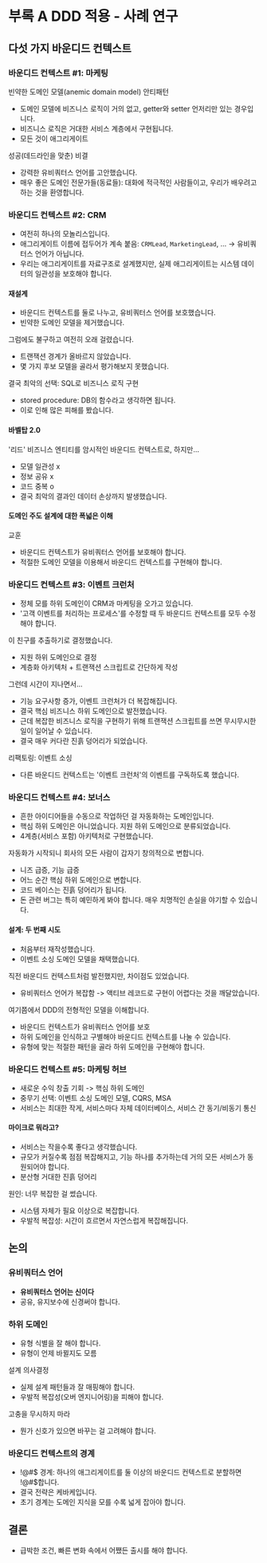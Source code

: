 # 부록 A DDD 적용 - 사례 연구

## 다섯 가지 바운디드 컨텍스트

### 바운디드 컨텍스트 #1: 마케팅

빈약한 도메인 모델(anemic domain model) 안티패턴

- 도메인 모델에 비즈니스 로직이 거의 없고, getter와 setter 언저리만 있는 경우입니다.
- 비즈니스 로직은 거대한 서비스 계층에서 구현됩니다.
- 모든 것이 애그리게이트

성공(데드라인을 맞춘) 비결

- 강력한 유비쿼터스 언어를 고안했습니다.
- 매우 좋은 도메인 전문가들(동료들): 대화에 적극적인 사람들이고, 우리가 배우려고 하는 것을 환영합니다.

### 바운디드 컨텍스트 #2: CRM

- 여전히 하나의 모놀리스입니다.
- 애그리게이트 이름에 접두어가 계속 붙음: `CRMLead`, `MarketingLead`, ... -> 유비쿼터스 언어가 아닙니다.
- 우리는 애그리게이트를 자료구조로 설계했지만, 실제 애그리게이트는 시스템 데이터의 일관성을 보호해야 합니다.

#### 재설계

- 바운디드 컨텍스트를 둘로 나누고, 유비쿼터스 언어를 보호했습니다.
- 빈약한 도메인 모델을 제거했습니다.

그럼에도 불구하고 여전히 오래 걸렸습니다.

- 트랜잭션 경계가 올바르지 않았습니다.
- 몇 가지 후보 모델을 골라서 평가해보지 못했습니다.

결국 최악의 선택: SQL로 비즈니스 로직 구현

- stored procedure: DB의 함수라고 생각하면 됩니다.
- 이로 인해 많은 피해를 봤습니다.

#### 바벨탑 2.0

'리드' 비즈니스 엔티티를 암시적인 바운디드 컨텍스트로, 하지만...

- 모델 일관성 x
- 정보 공유 x
- 코드 중복 o
- 결국 최악의 결과인 데이터 손상까지 발생했습니다.

#### 도메인 주도 설계에 대한 폭넓은 이해

교훈

- 바운디드 컨텍스트가 유비쿼터스 언어를 보호해야 합니다.
- 적절한 도메인 모델을 이용해서 바운디드 컨텍스트를 구현해야 합니다.

### 바운디드 컨텍스트 #3: 이벤트 크런처

- 정체 모를 하위 도메인이 CRM과 마케팅을 오가고 있습니다.
- '고객 이벤트를 처리하는 프로세스'를 수정할 때 두 바운디드 컨텍스트를 모두 수정해야 합니다.

이 친구를 추출하기로 결정했습니다.

- 지원 하위 도메인으로 결정
- 계층화 아키텍처 + 트랜잭션 스크립트로 간단하게 작성

그런데 시간이 지나면서...

- 기능 요구사항 증가, 이벤트 크런처가 더 복잡해집니다.
- 결국 핵심 비즈니스 하위 도메인으로 발전했습니다.
- 근데 복잡한 비즈니스 로직을 구현하기 위해 트랜잭션 스크립트를 쓰면 무시무시한 일이 일어날 수 있습니다.
- 결국 매우 커다란 진흙 덩어리가 되었습니다.

리팩토링: 이벤트 소싱

- 다른 바운디드 컨텍스트는 '이벤트 크런처'의 이벤트를 구독하도록 했습니다.

### 바운디드 컨텍스트 #4: 보너스

- 흔한 아이디어들을 수동으로 작업하던 걸 자동화하는 도메인입니다.
- 핵심 하위 도메인은 아니었습니다. 지원 하위 도메인으로 분류되었습니다.
- 4계층(서비스 포함) 아키텍처로 구현했습니다.

자동화가 시작되니 회사의 모든 사람이 갑자기 창의적으로 변합니다.

- 니즈 급증, 기능 급증
- 어느 순간 핵심 하위 도메인으로 변합니다.
- 코드 베이스는 진흙 덩어리가 됩니다.
- 돈 관련 버그는 특히 예민하게 봐야 합니다. 매우 치명적인 손실을 야기할 수 있습니다.

#### 설계: 두 번째 시도

- 처음부터 재작성했습니다.
- 이벤트 소싱 도메인 모델을 채택했습니다.

직전 바운디드 컨텍스트처럼 발전했지만, 차이점도 있었습니다.

- 유비쿼터스 언어가 복잡함 -> 액티브 레코드로 구현이 어렵다는 것을 깨달았습니다.

여기쯤에서 DDD의 전형적인 모델을 이해합니다.

- 바운디드 컨텍스트가 유비쿼터스 언어를 보호
- 하위 도메인을 인식하고 구별해야 바운디드 컨텍스트를 나눌 수 있습니다.
- 유형에 맞는 적절한 패턴을 골라 하위 도메인을 구현해야 합니다.

### 바운디드 컨텍스트 #5: 마케팅 허브

- 새로운 수익 창출 기회 -> 핵심 하위 도메인
- 중무기 선택: 이벤트 소싱 도메인 모델, CQRS, MSA
- 서비스는 최대한 작게, 서비스마다 자체 데이터베이스, 서비스 간 동기/비동기 통신

#### 마이크로 뭐라고?

- 서비스는 작을수록 좋다고 생각했습니다.
- 규모가 커질수록 점점 복잡해지고, 기능 하나를 추가하는데 거의 모든 서비스가 동원되어야 합니다.
- 분산형 거대한 진흙 덩어리

원인: 너무 복잡한 걸 썼습니다.

- 시스템 자체가 필요 이상으로 복잡합니다.
- 우발적 복잡성: 시간이 흐르면서 자연스럽게 복잡해집니다.

## 논의

### 유비쿼터스 언어

- **유비쿼터스 언어는 신이다**
- 공유, 유지보수에 신경써야 합니다.

### 하위 도메인

- 유형 식별을 잘 해야 합니다.
- 유형이 언제 바뀔지도 모름

설계 의사결정

- 실제 설계 패턴들과 잘 매핑해야 합니다.
- 우발적 복잡성(오버 엔지니어링)을 피해야 합니다.

고충을 무시하지 마라

- 뭔가 신호가 있으면 바꾸는 걸 고려해야 합니다.

### 바운디드 컨텍스트의 경계

- !@#\$ 경계: 하나의 애그리게이트를 둘 이상의 바운디드 컨텍스트로 분할하면 !@#\$합니다.
- 결국 전략은 케바케입니다.
- 초기 경계는 도메인 지식을 모를 수록 넓게 잡아야 합니다.

## 결론

- 급박한 조건, 빠른 변화 속에서 어쨌든 출시를 해야 합니다.
